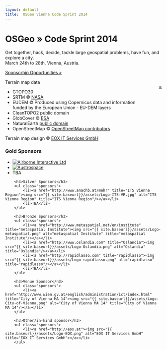 ```yaml
---
layout: default
title:  OSGeo Vienna Code Sprint 2014
---
```


<div class="jumbotron frontpage" style="position: relative;">
    <div id="map"></div>
    <div class="container">
        <h1>OSGeo &raquo; Code Sprint 2014</h1>
        <p>Get together, hack, decide, tackle large geospatial problems, have fun, and explore a city.<br />
            March 24th to 28th. Vienna, Austria.</p>
        <p style="margin-top: 1em"><a class="btn btn-primary btn-lg" href="{{ site.baseurl}}/sponsoring.html" style="text-shadow: none;">Sponsorhip Opportunities &raquo;</a></p>
    </div>
    <div id="terrain_attribution">
        <p style="float: right"><a href="#" onclick="toggle(terrain_attribution)">&#215;</a></p>
        <p>Terrain map data</p>
        <ul>
            <li>GTOPO30</li>
            <li>SRTM &copy; <a href='http://nasa.gov'>NASA</a></li>
            <li>EUDEM &copy; Produced using Copernicus data and information<br/>funded by the European Union - EU-DEM layers</li>
            <li>CleanTOPO2 public domain</li>
            <li>GlobCover &copy; <a href='http://esa.int'>ESA</a></li>
            <li>NaturalEarth <a href='http://www.naturalearthdata.com/about/terms-of-use/'>public domain</a></li>
            <li>OpenStreetMap &copy; <a href='http://www.openstreetmap.org'>OpenStreetMap contributors</a></li>
        </ul>
        <p>Terrain map design &copy; <a href='http://eox.at'>EOX IT Services GmbH</a></p>
    </div>
</div>

<div class="container">
        <h3>Gold Sponsors</h3>
        <ul class="sponsors">
            <li><a href="http://airborne.aero/" title="Airborne Interactive Ltd"><img src="{{ site.baseurl}}/assets/Logo-Airborne-Interactive.png" alt="Airborne Interactive Ltd" title="Airborne Interactive Ltd"/></a></li>
            <li><a href="http://www.austrospace.at/" title="Austrospace"><img src="{{ site.baseurl}}/assets/Logo-Austrospace.png" alt="Austrospace" title="Austrospace"/></a></li>
            <li>TBA</li>
        </ul>

        <h3>Silver Sponsors</h3>
        <ul class="sponsors">
            <li><a href="http://www.anachb.at/mehr" title="ITS Vienna Region"><img src="{{ site.baseurl}}/assets/Logo-ITS-VR.jpg" alt="ITS Vienna Region" title="ITS Vienna Region"/></a></li>
            <li>TBA</li>
        </ul>

        <h3>Bronze Sponsors</h3>
        <ul class="sponsors">
            <li><a href="http://www.metaspatial.net/en/institute" title="metaspatial Institute"><img src="{{ site.baseurl}}/assets/Logo-metaspatial.png" alt="metaspatial Institute" title="metaspatial Institute"/></a></li>
            <li><a href="http://www.oslandia.com" title="Oslandia"><img src="{{ site.baseurl}}/assets/Logo-Oslandia.png" alt="Oslandia" title="Oslandia"/></a></li>
            <li><a href="http://rapidlasso.com" title="rapidlasso"><img src="{{ site.baseurl}}/assets/Logo-rapidlasso.png" alt="rapidlasso" title="rapidlasso"/></a></li>
            <li>TBA</li>
        </ul>

        <h3>Venue Sponsor</h3>
        <ul class="sponsors">
            <li><a href="http://www.wien.gv.at/english/administration/ict/index.html" title="City of Vienna MA 14"><img src="{{ site.baseurl}}/assets/Logo-City-of-Vienna.png" alt="City of Vienna MA 14" title="City of Vienna MA 14"/></a></li>
        </ul>

        <h3>Other/in-kind sponsor</h3>
        <ul class="sponsors">
            <li><a href="http://eox.at"><img src="{{ site.baseurl}}/assets/Logo-EOX.png" alt="EOX IT Services GmbH" title="EOX IT Services GmbH"></a></li>
        </ul>
</div>

<script src="//maps.eox.at/lib/openlayers/OpenLayers.js"></script>
<script type="text/javascript">
function toggle(e) { e.style.display = (e.style.display == 'block' ? 'none' : 'block'); }

// Some defaults for various map layers
layerDefaults = {
    requestEncoding: 'REST',
    attribution: '&copy; EOX IT Services GmbH',
    url: [ 'http://a.tiles.maps.eox.at/wmts/','http://b.tiles.maps.eox.at/wmts/','http://c.tiles.maps.eox.at/wmts/','http://d.tiles.maps.eox.at/wmts/','http://e.tiles.maps.eox.at/wmts/' ],
    matrixSet: 'WGS84',
    style: 'default',
    format: 'image/png',
    resolutions: [ 0.70312500000000000000,0.35156250000000000000,0.17578125000000000000,0.08789062500000000000,0.04394531250000000000,0.02197265625000000000,0.01098632812500000000,0.00549316406250000000,0.00274658203125000000,0.00137329101562500000,0.00068664550781250000,0.00034332275390625000,0.00017166137695312500 ],
    maxExtent: new OpenLayers.Bounds(-180,-90,180,90),
    displayOutsideMaxExtent: false,
    projection: new OpenLayers.Projection('EPSG:4326'),
    gutter: 0,
    buffer: 0,
    units: 'dd',
    transitionEffect: 'resize',
    isphericalMercator: false,
    isBaseLayer: false,
    wrapDateLine: true,
    zoomOffset: 0
};

var terrain = new OpenLayers.Layer.WMTS(OpenLayers.Util.applyDefaults({ name: 'Terrain', layer: 'terrain', isBaseLayer: true, attribution: "Terrain &copy; <a href='#' onClick='toggle(terrain_attribution)'>Various</a>" }, layerDefaults));
var map = new OpenLayers.Map({ div: 'map', projection: 'EPSG:4326', displayProjection: 'EPSG:4326' });
map.addLayers([ terrain ]);
map.setCenter(new OpenLayers.LonLat(16.3731,48.2083), 10);
</script>
